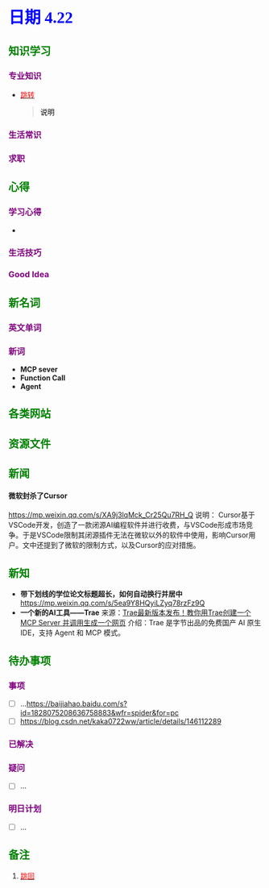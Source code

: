 ## <font color = blue face=楷体 size=6>日期 4.22 </font>

## <font color = green>知识学习 </font>
### <font color = purple>专业知识 </font>
+ <a id = "01-1">  [<font color = red>跳转</font>](#01-2)
   > <font color = o> 说明 </font>
### <font color = purple>生活常识 </font>

### <font color = purple>求职 </font>



## <font color = green>心得 </font>
### <font color = purple>学习心得 </font>
+ 
### <font color = purple>生活技巧 </font>

### <font color = purple>Good Idea </font>



## <font color = green>新名词 </font>
### <font color = purple>英文单词 </font>
### <font color = purple>新词 </font> 
+ **MCP sever** 
+ **Function Call**
+ **Agent**  


## <font color = green>各类网站 </font>


## <font color = green>资源文件 </font>


## <font color = green>新闻 </font>
#### 微软封杀了Cursor  
https://mp.weixin.qq.com/s/XA9j3lqMck_Cr25Qu7RH_Q 
说明： Cursor基于VSCode开发，创造了一款闭源AI编程软件并进行收费，与VSCode形成市场竞争。于是VSCode限制其闭源插件无法在微软以外的软件中使用，影响Cursor用户。文中还提到了微软的限制方式，以及Cursor的应对措施。

## <font color = green>新知 </font>
+ **带下划线的学位论文标题超长，如何自动换行并居中**  
	https://mp.weixin.qq.com/s/5ea9Y8HQyiLZyq78rzFz9Q  
+ **一个新的AI工具——Trae**
	来源：[Trae最新版本发布！教你用Trae创建一个MCP Server 并调用生成一个网页](https://mp.weixin.qq.com/s/0rxMqTJzdnnXSFSRafmBvA)
	介绍：Trae 是字节出品的免费国产 AI 原生 IDE，支持 Agent 和 MCP 模式。


## <font color = green>待办事项 </font>
### <font color = purple>事项 </font>
- [ ] ...https://baijiahao.baidu.com/s?id=1828075208636758883&wfr=spider&for=pc
- [ ] https://blog.csdn.net/kaka0722ww/article/details/146112289
### <font color = purple>已解决 </font>
### <font color = purple>疑问 </font>
- [ ] ...
### <font color = purple>明日计划 </font>
- [ ] ...


## <font color = green>备注 </font>
  1. <a id ="01-2">[<font color = red>跳回</font>](#01-1)

<!--stackedit_data:
eyJoaXN0b3J5IjpbLTg2NTI0NDg4OSwyMDI2MDgyODc0LC0xNz
Y3Mjk1MzIwLC0xMDY2NjgwMjkxLC04MDMyNzYyMjMsMTgyNjU2
NTQ2OV19
-->
